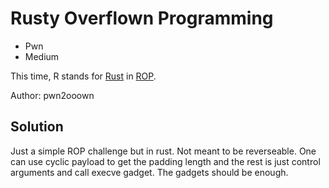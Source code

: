 # Rusty Overflown Programming

- Pwn
- Medium

This time, R stands for [Rust](https://en.wikipedia.org/wiki/Rust_(programming_language)) in [ROP](https://en.wikipedia.org/wiki/Return-oriented_programming).

Author: pwn2ooown

## Solution

Just a simple ROP challenge but in rust. Not meant to be reverseable. One can use cyclic payload to get the padding length and the rest is just control arguments and call execve gadget. The gadgets should be enough.